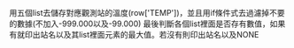 用五個list去儲存對應觀測站的溫度(row['TEMP'])，並且用if條件式去過濾掉不要的數據(不加入-999.000以及-99.000)
最後判斷各個list裡面是否存有數值，如果有就印出站名以及其list裡面元素的最大值。若沒有則印出站名以及NONE
